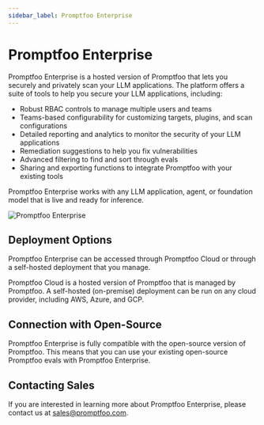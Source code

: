 ```yaml
---
sidebar_label: Promptfoo Enterprise
---
```


# Promptfoo Enterprise

Promptfoo Enterprise is a hosted version of Promptfoo that lets you securely and privately scan your LLM applications. The platform offers a suite of tools to help you secure your LLM applications, including:

- Robust RBAC controls to manage multiple users and teams
- Teams-based configurability for customizing targets, plugins, and scan configurations
- Detailed reporting and analytics to monitor the security of your LLM applications
- Remediation suggestions to help you fix vulnerabilities
- Advanced filtering to find and sort through evals
- Sharing and exporting functions to integrate Promptfoo with your existing tools

Promptfoo Enterprise works with any LLM application, agent, or foundation model that is live and ready for inference.

![Promptfoo Enterprise](/img/enterprise-docs/promptfoo-dashboard.png)

## Deployment Options

Promptfoo Enterprise can be accessed through Promptfoo Cloud or through a self-hosted deployment that you manage.

Promptfoo Cloud is a hosted version of Promptfoo that is managed by Promptfoo. A self-hosted (on-premise) deployment can be run on any cloud provider, including AWS, Azure, and GCP.

## Connection with Open-Source

Promptfoo Enterprise is fully compatible with the open-source version of Promptfoo. This means that you can use your existing open-source Promptfoo evals with Promptfoo Enterprise.

## Contacting Sales

If you are interested in learning more about Promptfoo Enterprise, please contact us at [sales@promptfoo.com](mailto:sales@promptfoo.com).
